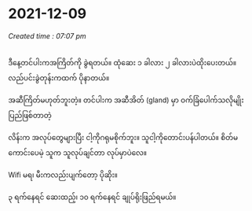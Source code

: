 # 2021-12-09
###### *Created time : 07:07 pm*

ဒီနေ့တင်ပါးကအကြိတ်ကို ခွဲရတယ်။ ထုံဆေး ၁ ခါလား ၂ ခါလားပဲထိုးပေးတယ်။ လည်ပင်းခွဲတုန်းကထက် ပိုနာတယ်။ 

အဆီကြိတ်မဟုတ်ဘူးတဲ့။ တင်ပါးက အဆီအိတ် (gland) မှာ ဝက်ခြံပေါက်သလိုမျိုး ပြည်ဖြစ်တာတဲ့

လိန်းက အလုပ်တွေများပြီး ငါ့ကိုဂရုမစိုက်ဘူး။ သူငါ့ကိုတောင်းပန်ပါတယ်။ စိတ်မကောင်းပေမဲ့ သူက သူလုပ်ချင်တာ လုပ်မှာပဲလေ။

Wifi မရ၊ မီးကလည်းပျက်တော့ ပိုဆိုး။

၃ ရက်နေရင် ဆေးထည့်၊ ၁၀ ရက်နေရင် ချုပ်ရိုးဖြည်ရမယ်။